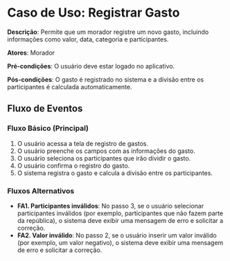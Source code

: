 # Caso de Uso: Registrar Gasto

**Descrição**: Permite que um morador registre um novo gasto, incluindo informações como valor, data, categoria e participantes.

**Atores**: Morador

**Pré-condições**: O usuário deve estar logado no aplicativo.

**Pós-condições**: O gasto é registrado no sistema e a divisão entre os participantes é calculada automaticamente.

## Fluxo de Eventos

### Fluxo Básico (Principal)

1. O usuário acessa a tela de registro de gastos.
2. O usuário preenche os campos com as informações do gasto.
3. O usuário seleciona os participantes que irão dividir o gasto.
4. O usuário confirma o registro do gasto.
5. O sistema registra o gasto e calcula a divisão entre os participantes.

### Fluxos Alternativos

- **FA1. Participantes inválidos**: No passo 3, se o usuário selecionar participantes inválidos (por exemplo, participantes que não fazem parte da república), o sistema deve exibir uma mensagem de erro e solicitar a correção.
- **FA2. Valor inválido**: No passo 2, se o usuário inserir um valor inválido (por exemplo, um valor negativo), o sistema deve exibir uma mensagem de erro e solicitar a correção.
